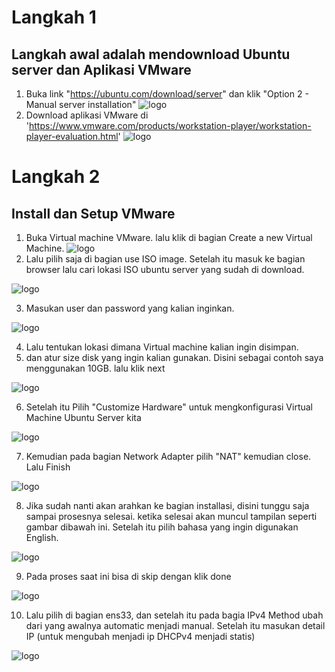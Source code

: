 # Langkah 1
## Langkah awal adalah mendownload Ubuntu server dan Aplikasi VMware
 1. Buka link "https://ubuntu.com/download/server" dan klik "Option 2 - Manual server installation"
![logo](https://github.com/prayogosigit/DevOps-Engineer/blob/main/week-1/day-1/assets/11.png)
 2. Download aplikasi VMware di 'https://www.vmware.com/products/workstation-player/workstation-player-evaluation.html'
![logo](https://github.com/prayogosigit/DevOps-Engineer/blob/main/week-1/day-1/assets/22.png)
# Langkah 2
## Install dan Setup VMware
 1. Buka Virtual machine VMware. lalu klik di bagian Create a new Virtual Machine.
![logo](https://github.com/prayogosigit/DevOps-Engineer/blob/main/week-1/day-1/assets/1.png)
 2. Lalu pilih saja di bagian use ISO image. Setelah itu masuk ke bagian browser lalu cari lokasi ISO ubuntu server yang sudah di download.


![logo](https://github.com/prayogosigit/DevOps-Engineer/blob/main/week-1/day-1/assets/2.png)

 3. Masukan user dan password yang kalian inginkan.


![logo](https://github.com/prayogosigit/DevOps-Engineer/blob/main/week-1/day-1/assets/3.png)

4. Lalu tentukan lokasi dimana Virtual machine kalian ingin disimpan.
5. dan atur size disk yang ingin kalian gunakan. Disini sebagai contoh saya menggunakan 10GB. lalu klik next

![logo](https://github.com/prayogosigit/DevOps-Engineer/blob/main/week-1/day-1/assets/4.png)

6. Setelah itu Pilih "Customize Hardware" untuk mengkonfigurasi Virtual Machine Ubuntu Server kita

![logo](https://github.com/prayogosigit/DevOps-Engineer/blob/main/week-1/day-1/assets/5.png)

7. Kemudian pada bagian Network Adapter pilih "NAT" kemudian close. Lalu Finish

![logo](https://github.com/prayogosigit/DevOps-Engineer/blob/main/week-1/day-1/assets/6.png)

8. Jika sudah nanti akan arahkan ke bagian installasi, disini tunggu saja sampai prosesnya selesai. ketika selesai akan muncul tampilan seperti gambar dibawah ini. Setelah itu pilih bahasa yang ingin digunakan English.

![logo](https://github.com/prayogosigit/DevOps-Engineer/blob/main/week-1/day-1/assets/7.png)

9. Pada proses saat ini bisa di skip dengan klik done

![logo](https://github.com/prayogosigit/DevOps-Engineer/blob/main/week-1/day-1/assets/8.png)

10. Lalu pilih di bagian ens33, dan setelah itu pada bagia IPv4 Method ubah dari yang awalnya automatic menjadi manual. Setelah itu masukan detail IP (untuk mengubah menjadi ip DHCPv4 menjadi statis)

![logo](https://github.com/prayogosigit/DevOps-Engineer/blob/main/week-1/day-1/assets/99.png)













